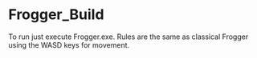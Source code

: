 # Frogger_Build
 
To run just execute Frogger.exe.
Rules are the same as classical Frogger using the WASD keys for movement.
